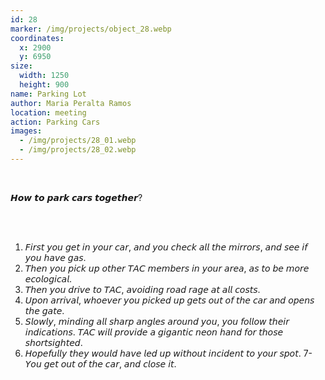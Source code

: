 ```yaml
---
id: 28
marker: /img/projects/object_28.webp
coordinates:
  x: 2900
  y: 6950
size:
  width: 1250
  height: 900
name: Parking Lot
author: Maria Peralta Ramos
location: meeting
action: Parking Cars
images:
  - /img/projects/28_01.webp
  - /img/projects/28_02.webp
---
```


<br>

𝙃𝙤𝙬 𝙩𝙤 𝙥𝙖𝙧𝙠 𝙘𝙖𝙧𝙨 𝙩𝙤𝙜𝙚𝙩𝙝𝙚𝙧?

<br>

<br>

1. 𝘍𝘪𝘳𝘴𝘵 𝘺𝘰𝘶 𝘨𝘦𝘵 𝘪𝘯 𝘺𝘰𝘶𝘳 𝘤𝘢𝘳, 𝘢𝘯𝘥 𝘺𝘰𝘶 𝘤𝘩𝘦𝘤𝘬 𝘢𝘭𝘭 𝘵𝘩𝘦 𝘮𝘪𝘳𝘳𝘰𝘳𝘴, 𝘢𝘯𝘥 𝘴𝘦𝘦 𝘪𝘧 𝘺𝘰𝘶 𝘩𝘢𝘷𝘦 𝘨𝘢𝘴.
2. 𝘛𝘩𝘦𝘯 𝘺𝘰𝘶 𝘱𝘪𝘤𝘬 𝘶𝘱 𝘰𝘵𝘩𝘦𝘳 𝘛𝘈𝘊 𝘮𝘦𝘮𝘣𝘦𝘳𝘴 𝘪𝘯 𝘺𝘰𝘶𝘳 𝘢𝘳𝘦𝘢, 𝘢𝘴 𝘵𝘰 𝘣𝘦 𝘮𝘰𝘳𝘦 𝘦𝘤𝘰𝘭𝘰𝘨𝘪𝘤𝘢𝘭.
3. 𝘛𝘩𝘦𝘯 𝘺𝘰𝘶 𝘥𝘳𝘪𝘷𝘦 𝘵𝘰 𝘛𝘈𝘊, 𝘢𝘷𝘰𝘪𝘥𝘪𝘯𝘨 𝘳𝘰𝘢𝘥 𝘳𝘢𝘨𝘦 𝘢𝘵 𝘢𝘭𝘭 𝘤𝘰𝘴𝘵𝘴.
4. 𝘜𝘱𝘰𝘯 𝘢𝘳𝘳𝘪𝘷𝘢𝘭, 𝘸𝘩𝘰𝘦𝘷𝘦𝘳 𝘺𝘰𝘶 𝘱𝘪𝘤𝘬𝘦𝘥 𝘶𝘱 𝘨𝘦𝘵𝘴 𝘰𝘶𝘵 𝘰𝘧 𝘵𝘩𝘦 𝘤𝘢𝘳 𝘢𝘯𝘥 𝘰𝘱𝘦𝘯𝘴 𝘵𝘩𝘦 𝘨𝘢𝘵𝘦.
5. 𝘚𝘭𝘰𝘸𝘭𝘺, 𝘮𝘪𝘯𝘥𝘪𝘯𝘨 𝘢𝘭𝘭 𝘴𝘩𝘢𝘳𝘱 𝘢𝘯𝘨𝘭𝘦𝘴 𝘢𝘳𝘰𝘶𝘯𝘥 𝘺𝘰𝘶, 𝘺𝘰𝘶 𝘧𝘰𝘭𝘭𝘰𝘸 𝘵𝘩𝘦𝘪𝘳 𝘪𝘯𝘥𝘪𝘤𝘢𝘵𝘪𝘰𝘯𝘴. 𝘛𝘈𝘊 𝘸𝘪𝘭𝘭 𝘱𝘳𝘰𝘷𝘪𝘥𝘦 𝘢 𝘨𝘪𝘨𝘢𝘯𝘵𝘪𝘤 𝘯𝘦𝘰𝘯 𝘩𝘢𝘯𝘥 𝘧𝘰𝘳 𝘵𝘩𝘰𝘴𝘦 𝘴𝘩𝘰𝘳𝘵𝘴𝘪𝘨𝘩𝘵𝘦𝘥.
6. 𝘏𝘰𝘱𝘦𝘧𝘶𝘭𝘭𝘺 𝘵𝘩𝘦𝘺 𝘸𝘰𝘶𝘭𝘥 𝘩𝘢𝘷𝘦 𝘭𝘦𝘥 𝘶𝘱 𝘸𝘪𝘵𝘩𝘰𝘶𝘵 𝘪𝘯𝘤𝘪𝘥𝘦𝘯𝘵 𝘵𝘰 𝘺𝘰𝘶𝘳 𝘴𝘱𝘰𝘵. 7-𝘠𝘰𝘶 𝘨𝘦𝘵 𝘰𝘶𝘵 𝘰𝘧 𝘵𝘩𝘦 𝘤𝘢𝘳, 𝘢𝘯𝘥 𝘤𝘭𝘰𝘴𝘦 𝘪𝘵.

<br>

<br>
